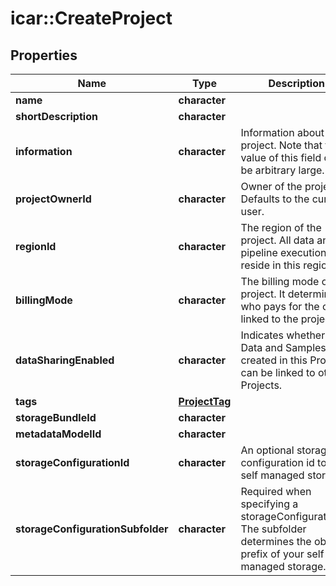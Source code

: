 # icar::CreateProject


## Properties

Name | Type | Description | Notes
------------ | ------------- | ------------- | -------------
**name** | **character** |  | 
**shortDescription** | **character** |  | [optional] 
**information** | **character** | Information about the project. Note that the value of this field can be arbitrary large. | [optional] 
**projectOwnerId** | **character** | Owner of the project. Defaults to the current user. | [optional] 
**regionId** | **character** | The region of the project. All data and pipeline executions will reside in this region. | 
**billingMode** | **character** | The billing mode of the project. It determines who pays for the costs linked to the project. | 
**dataSharingEnabled** | **character** | Indicates whether the Data and Samples created in this Project can be linked to other Projects. | 
**tags** | [**ProjectTag**](ProjectTag.md) |  | [optional] 
**storageBundleId** | **character** |  | 
**metadataModelId** | **character** |  | [optional] 
**storageConfigurationId** | **character** | An optional storage configuration id to have self managed storage. | [optional] 
**storageConfigurationSubfolder** | **character** | Required when specifying a storageConfigurationId. The subfolder determines the object prefix of your self managed storage. | [optional] 


